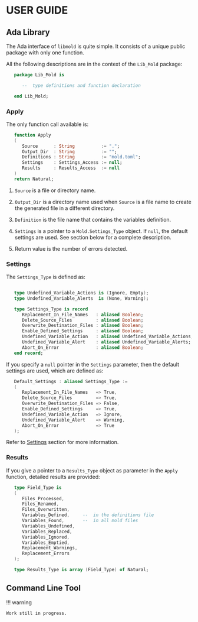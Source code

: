 # USER GUIDE

## Ada Library

The Ada interface of `libmold` is quite simple. It consists of a unique
public package with only one function.

All the following descriptions are in the context of the `Lib_Mold` package:

```ada title="lib_mold.ads"
   package Lib_Mold is

      --  type definitions and function declaration

   end Lib_Mold;
```


### Apply

The only function call available is:

```ada title="mold.ads"
   function Apply
   (
      Source      : String          := ".";
      Output_Dir  : String          := "";
      Definitions : String          := "mold.toml";
      Settings    : Settings_Access := null;
      Results     : Results_Access  := null
   )
   return Natural;
```

  1. `Source` is a file or directory name.

  2. `Output_Dir` is a directory name used when `Source` is a file name to
     create the generated file in a different directory.

  3. `Definition` is the file name that contains the variables definition.

  4. `Settings` is a pointer to a `Mold.Settings_Type` object. If `null`, the
     default settings are used. See section below for a complete description.

  5. Return value is the number of errors detected.


### Settings

The `Settings_Type` is defined as:

```ada title="mold.ads"

   type Undefined_Variable_Actions is (Ignore, Empty);
   type Undefined_Variable_Alerts  is (None, Warning);

   type Settings_Type is record
      Replacement_In_File_Names   : aliased Boolean;
      Delete_Source_Files         : aliased Boolean;
      Overwrite_Destination_Files : aliased Boolean;
      Enable_Defined_Settings     : aliased Boolean;
      Undefined_Variable_Action   : aliased Undefined_Variable_Actions;
      Undefined_Variable_Alert    : aliased Undefined_Variable_Alerts;
      Abort_On_Error              : aliased Boolean;
   end record;
```

If you specify a `null` pointer in the `Settings` parameter, then the default
settings are used, which are defined as:

```ada title="lib_mold.ads"
   Default_Settings : aliased Settings_Type :=
   (
      Replacement_In_File_Names   => True,
      Delete_Source_Files         => True,
      Overwrite_Destination_Files => False,
      Enable_Defined_Settings     => True,
      Undefined_Variable_Action   => Ignore,
      Undefined_Variable_Alert    => Warning,
      Abort_On_Error              => True
   );
```

Refer to [Settings](reference-guide.md#settings) section for more information.


### Results

If you give a pointer to a `Results_Type` object as parameter in the `Apply`
function, detailed results are provided:

```ada title="lib_mold.ads"
   type Field_Type is
   (
      Files_Processed,
      Files_Renamed,
      Files_Overwritten,
      Variables_Defined,     --  in the definitions file
      Variables_Found,       --  in all mold files
      Variables_Undefined,
      Variables_Replaced,
      Variables_Ignored,
      Variables_Emptied,
      Replacement_Warnings,
      Replacement_Errors
   );

   type Results_Type is array (Field_Type) of Natural;
```


## Command Line Tool

!!! warning

    Work still in progress.
